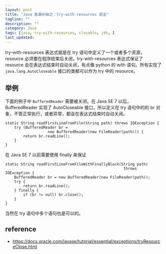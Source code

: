 ```yaml
---
layout: post
title: "Java 查漏补缺之：try-with-resources 语法"
tagline: ""
description: ""
category: Java
tags: [java, try-with-resources, closable, jdk, ]
last_updated:
---
```


try-with-resources 表达式就是在 try 语句中定义了一个或者多个资源，resource 必须要在程序结束后关闭，try-with-resources 表达式保证了 resource 会在表达式结束时自动关闭，有点像 python 的 with 语句。所有实现了 `java.lang.AutoCloseable` 接口的类都可以作为 try 中的 resource。

## 举例

下面的例子中 `BufferedReader` 需要被关闭。在 Java SE 7 以后，BufferedReader 实现了 AutoCloseable 接口，所以定义在 try 语句中的的 br 对象，不管正常执行，或者异常，都会在表达式结束时自动关闭。


    static String readFirstLineFromFile(String path) throws IOException {
        try (BufferedReader br =
                       new BufferedReader(new FileReader(path))) {
            return br.readLine();
        }
    }

在 Java SE 7 以前需要使用 finally 来保证

    static String readFirstLineFromFileWithFinallyBlock(String path)
                                                         throws IOException {
        BufferedReader br = new BufferedReader(new FileReader(path));
        try {
            return br.readLine();
        } finally {
            if (br != null) br.close();
        }
    }

当然在 try 语句中多个语句也是可以的。

## reference

- <https://docs.oracle.com/javase/tutorial/essential/exceptions/tryResourceClose.html>
